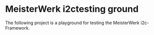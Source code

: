 MeisterWerk i2ctesting ground
=============================

The following project is a playground for testing the MeisterWerk i2c-Framework.

